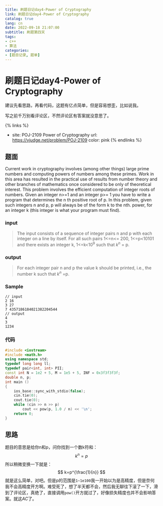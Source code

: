 ```yaml
---
title: 刷题日记day4-Power of Cryptography
link: 刷题日记day4-Power of Cryptography
catalog: true
lang: cn
date: 2022-09-18 21:07:00 
subtitle: 刷题第四天
tags:
- c++
- 算法
categories:
- [题目记录, 题单]
---
```

# 刷题日记day4-Power of Cryptography

建议先看思路，再看代码，这题有亿点简单，但是容易想歪，比如说我。

写之前千万别看评论区，不然评论区有答案就没意思了。

{% links %}
- site: POJ-2109 Power of Cryptography
  url: https://vjudge.net/problem/POJ-2109
  color: pink
{% endlinks %} 

## 题面

Current work in cryptography involves (among other things) large prime numbers and computing powers of numbers among these primes. Work in this area has resulted in the practical use of results from number theory and other branches of mathematics once considered to be only of theoretical interest.
This problem involves the efficient computation of integer roots of numbers.
Given an integer n>=1 and an integer p>= 1 you have to write a program that determines the n th positive root of p. In this problem, given such integers n and p, p will always be of the form k to the nth. power, for an integer k (this integer is what your program must find).

### input

> The input consists of a sequence of integer pairs n and p with each integer on a line by itself. For all such pairs 1<=n<= 200, 1<=p<10101 and there exists an integer k, 1<=k<$10^9$ such that $k^n$ = p.

### output

> For each integer pair n and p the value k should be printed, i.e., the number k such that $k^n$ =p.

### Sample

```
// input
2 16
3 27
7 4357186184021382204544
// output
4
3
1234
```

### 代码

```cpp
#include <iostream>
#include <math.h>
using namespace std;
typedef long long ll;
typedef pair<int, int> PII;
const int N = 1e2 + 5, M = 1e5 + 5, INF = 0x3f3f3f3f;
double n, p;
int main ()
{
    ios_base::sync_with_stdio(false);
    cin.tie(0);
    cout.tie(0);
    while (cin >> n >> p)
        cout << pow(p, 1.0 / n) << '\n';
    return 0;
}
```

## 思路

题目的意思是给你n和p，问你找到一个数k符和：
$$
k^n=p
$$
所以稍微变换一下就是：
$$
k=p^{\frac{1}{n}}
$$
就是这么简单，对吧。但是p的范围是`1~1e100`我一开始以为是高精度，但是奈何我不会高精度开方啊。难受死了，想了半天都不会，然后我无聊往下滚了一下，滑到了评论区，真绝了，直接调用`pow()`开方就过了，好像损失精度也并不会影响答案。就这*AC*了。

